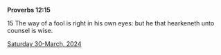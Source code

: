 **Proverbs 12:15**

15 The way of a fool is right in his own eyes: but he that hearkeneth unto counsel is wise.

[Saturday 30-March, 2024](https://getbible.life/kjv/Proverbs/12/15)
